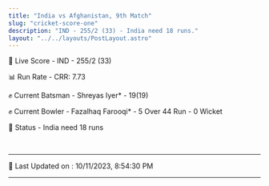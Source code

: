 ```yaml
---
title: "India vs Afghanistan, 9th Match"
slug: "cricket-score-one"
description: "IND - 255/2 (33) - India need 18 runs."
layout: "../../layouts/PostLayout.astro"
---
```


🔴 Live Score - IND - 255/2 (33)  

📊 Run Rate - CRR: 7.73  

✊ Current Batsman - Shreyas Iyer* - 19(19)  

✊ Current Bowler - Fazalhaq Farooqi* - 5 Over 44 Run - 0 Wicket  

📑 Status - India need 18 runs

<br />

***

📝 Last Updated on : 10/11/2023, 8:54:30 PM

***

